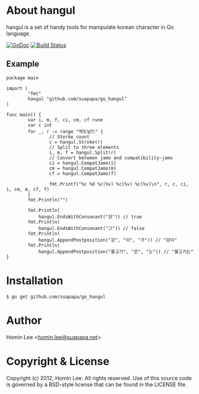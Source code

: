 
# About hangul

hangul is a set of handy tools for manipulate korean character in Go language.

[![GoDoc](https://godoc.org/github.com/suapapa/go_hangul?status.svg)](https://godoc.org/github.com/suapapa/go_hangul)
[![Build Status](https://travis-ci.org/suapapa/go_hangul.png?branch=master)](https://travis-ci.org/suapapa/go_hangul)

## Example

    package main

    import (
            "fmt"
            hangul "github.com/suapapa/go_hangul"
    )

    func main() {
            var i, m, f, ci, cm, cf rune
            var c int
            for _, r := range "맥도날드" {
                    // Storke count
                    c = hangul.Stroke(r)
                    // Split to three elements
                    i, m, f = hangul.Split(r)
                    // Convert between jamo and compatibility-jamo
                    ci = hangul.CompatJamo(i)
                    cm = hangul.CompatJamo(m)
                    cf = hangul.CompatJamo(f)

                    fmt.Printf("%c %d %c(%v) %c(%v) %c(%v)\n", r, c, ci, i, cm, m, cf, f)
            }
            fmt.Println("")

            fmt.Println(
                hangul.EndsWithConsonant("강")) // true
            fmt.Println(
                hangul.EndsWithConsonant("그")) // false
            fmt.Println(
                hangul.AppendPostposition("강", "이", "가")) // "강이"
            fmt.Println(
                hangul.AppendPostposition("물고기", "은", "는")) // "물고기는"
    }

# Installation

    $ go get github.com/suapapa/go_hangul

# Author

Homin Lee &lt;homin.lee@suapapa.net&gt;

# Copyright & License

Copyright (c) 2012, Homin Lee.
All rights reserved.
Use of this source code is governed by a BSD-style license that can be
found in the LICENSE file.
